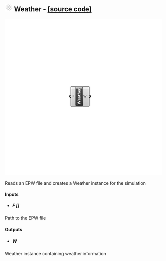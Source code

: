 ## ![](../../images/icons/Weather.png) Weather - [[source code]](https://github.com/Eddy3D-Dev/Eddy3D/tree/dev/Weather.cs)

![](../../images/components/Weather.png)

Reads an EPW file and creates a Weather instance for the simulation

#### Inputs
* ##### F []
Path to the EPW file

#### Outputs
* ##### W
Weather instance containing weather information